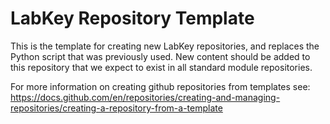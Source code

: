 # LabKey Repository Template
This is the template for creating new LabKey repositories, and replaces the Python script that was previously used.
New content should be added to this repository that we expect to exist in all standard module repositories. 

For more information on creating github repositories from templates see:
https://docs.github.com/en/repositories/creating-and-managing-repositories/creating-a-repository-from-a-template